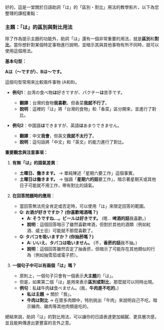 
好的，這是一堂關於日語助詞「は」的「區別・對比」用法的教學影片，以下為您整理的課程重點：

### **主題：「は」的區別與對比用法**

除了作為提示主題的功能外，助詞「は」還有一個非常重要的用法，就是**區別**和**對比**。當你想針對某個特定事物進行說明，並暗示其與其他事物有所不同時，就可以使用這個用法。

**基本句型：**

**Aは（～ですが）、Bは～です。**

這個句型常用來比較兩件事物 (A和B)。

*   **例句1**：台湾の食べ物**は**好きですが、パクチー**は**苦手です。
    *   **翻譯**：台灣的食物**我喜歡**，但香菜**我就不行了**。
    *   **說明**：這裡的「は」將「台灣的食物」和「香菜」區分開來，並進行了對比。

*   **例句2**：中国語**は**できますが、英語**は**あまりできません。
    *   **翻譯**：中文**我會**，但英文**我就不太行了**。
    *   **說明**：這句話將「中文」和「英文」的能力進行了對比。

**重要觀念與注意事項：**

1.  **有無「は」的語氣差異**：
    *   **土曜日、働きます。** → 單純陳述「星期六要工作」這個事實。
    *   **土曜日****は****働きます。** → 強調「**星期六的話**要工作」，暗示著星期天或其他日子可能就不用工作，帶有對比的語氣。

2.  **在回答問題時的應用**：
    *   當回答無法完全肯定或否定時，可以使用「は」來限定回答的範圍。
    *   **Q: お酒が好きですか？ (你喜歡喝酒嗎？)**
        *   **A: そうですね…。ビール****は****好きです。** (嗯... **啤酒的話**我喜歡。)
        *   **說明**：這個回答暗示了雖然喜歡啤酒，但對於其他的酒類（例如紅酒、威士忌）可能就不那麼喜歡了。
    *   **Q: タバコを吸いますか？ (你抽菸嗎？)**
        *   **A: いいえ、タバコ****は****吸いません。** (不，**香菸的話**我不抽。)
        *   **說明**：這個回答雖然否定了抽香菸，但暗示了可能存在其他類似的行為（例如抽雪茄或電子菸）。

3.  **一個句子中可以有兩個「は」嗎？**
    *   原則上，一個句子只會有一個表示**大主題**的「は」。
    *   但是，如果第二個「は」是用來表示**區別或對比**，那麼就可以同時出現。
    *   **例句**：私**は**牛肉**は**食べません。(我，**牛肉是不吃的**。)
        *   **私****は****主題** → 關於「我」。
        *   **牛肉****は****對比** → 在眾多肉類中，特別挑出「牛肉」來說明自己不吃，暗示豬肉、雞肉等其他肉類是吃的。

總結來說，助詞「は」的對比用法，可以讓你的日語表達更加細膩、更具層次感，並且能夠傳達出更豐富的言外之意。
